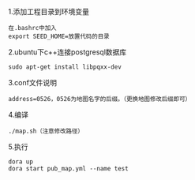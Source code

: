 1.添加工程目录到环境变量
```shell
在.bashrc中加入
export SEED_HOME=放置代码的目录
```

2.ubuntu下c++连接postgresql数据库
```
sudo apt-get install libpqxx-dev
```

3.conf文件说明
```
address=0526，0526为地图名字的后缀。（更换地图修改后缀即可）
```

4.编译
```
./map.sh（注意修改路径）
```

5.执行
```
dora up
dora start pub_map.yml --name test
```

